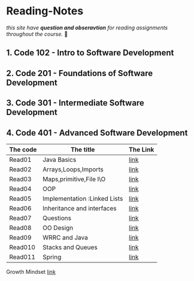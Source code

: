 # Reading-Notes
*this site have **question and obseravtion** for reading assignments throughout the course.* :speech_balloon:	

<!-- hidden comment -->
## 1. Code 102 - Intro to Software Development

## 2. Code 201 - Foundations of Software Development

## 3. Code 301 - Intermediate Software Development

## 4. Code 401 - Advanced Software Development

|The code | The title | The Link |
|---------|-----------|----------|
|Read01|Java Basics|[link](sql.md)|
|Read02|Arrays,Loops,Imports|[link]()|
|Read03|Maps,primitive,File I\O|[link]()|
|Read04|OOP|[link]()|
|Read05|Implementation :Linked Lists|[link]()|
|Read06|Inheritance and interfaces|[link]()|
|Read07|Questions|[link]()|
|Read08|OO Design|[link]()|
|Read09|WRRC and Java|[link]()|
|Read010|Stacks and Queues|[link]()|
|Read011|Spring|[link]()|

 Growth Mindset [link](growthMindset.md)


